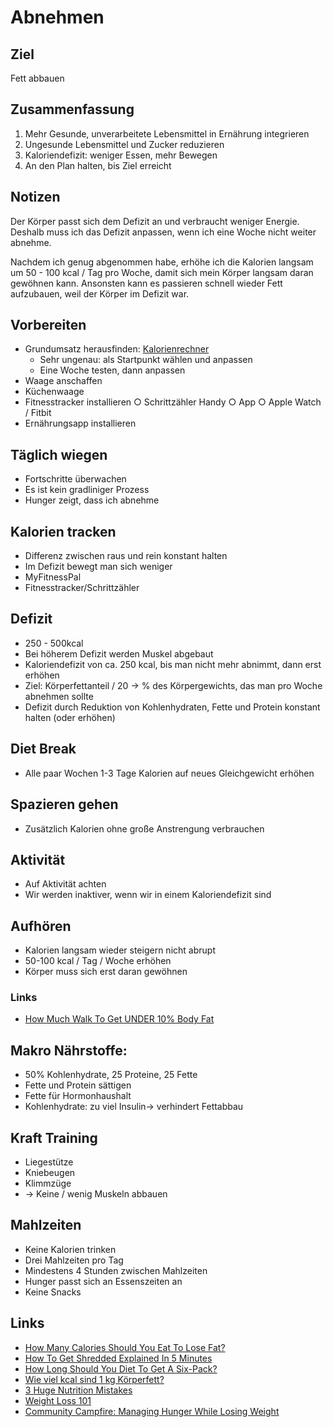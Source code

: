 # Abnehmen

## Ziel

Fett abbauen

## Zusammenfassung

1. Mehr Gesunde, unverarbeitete Lebensmittel in Ernährung integrieren
2. Ungesunde Lebensmittel und Zucker reduzieren
3. Kaloriendefizit: weniger Essen, mehr Bewegen
4. An den Plan halten, bis Ziel erreicht

## Notizen

Der Körper passt sich dem Defizit an und verbraucht weniger Energie. Deshalb muss ich das Defizit anpassen, wenn ich eine Woche nicht weiter abnehme.

Nachdem ich genug abgenommen habe, erhöhe ich die Kalorien langsam um 50 - 100 kcal / Tag pro Woche, damit sich mein Körper langsam daran gewöhnen kann.
Ansonsten kann es passieren schnell wieder Fett aufzubauen, weil der Körper im Defizit war.

## Vorbereiten

- Grundumsatz herausfinden: [Kalorienrechner](https://fitness-experts.de/kalorienrechner)
    + Sehr ungenau: als Startpunkt wählen und anpassen
    + Eine Woche testen, dann anpassen
- Waage anschaffen
- Küchenwaage
- Fitnesstracker installieren
    ○ Schrittzähler Handy
    ○ App
    ○ Apple Watch / Fitbit
- Ernährungsapp installieren

## Täglich wiegen

- Fortschritte überwachen
- Es ist kein gradliniger Prozess
- Hunger zeigt, dass ich abnehme

## Kalorien tracken

- Differenz zwischen raus und rein konstant halten
- Im Defizit bewegt man sich weniger
- MyFitnessPal 
- Fitnesstracker/Schrittzähler 

## Defizit

- 250 - 500kcal
- Bei höherem Defizit werden Muskel abgebaut
- Kaloriendefizit von ca. 250 kcal, bis man nicht mehr abnimmt, dann erst erhöhen
- Ziel: Körperfettanteil / 20 -> % des Körpergewichts, das man pro Woche abnehmen sollte
- Defizit durch Reduktion von Kohlenhydraten, Fette und Protein konstant halten (oder erhöhen)

## Diet Break

- Alle paar Wochen 1-3 Tage Kalorien auf neues Gleichgewicht erhöhen

## Spazieren gehen

- Zusätzlich Kalorien ohne große Anstrengung verbrauchen

## Aktivität

- Auf Aktivität achten
- Wir werden inaktiver, wenn wir in einem Kaloriendefizit sind

## Aufhören

- Kalorien langsam wieder steigern nicht abrupt
- 50-100 kcal / Tag / Woche erhöhen
- Körper muss sich erst daran gewöhnen

### Links

- [How Much Walk To Get UNDER 10% Body Fat](https://www.youtube.com/watch?v=rjQ2YLJ8q9Y)

## Makro Nährstoffe:
- 50% Kohlenhydrate, 25 Proteine, 25 Fette
- Fette und Protein sättigen
- Fette für Hormonhaushalt
- Kohlenhydrate: zu viel Insulin-> verhindert Fettabbau

## Kraft Training
- Liegestütze
- Kniebeugen
- Klimmzüge
- -> Keine / wenig Muskeln abbauen

## Mahlzeiten

- Keine Kalorien trinken
- Drei Mahlzeiten pro Tag
- Mindestens 4 Stunden zwischen Mahlzeiten
- Hunger passt sich an Essenszeiten an
- Keine Snacks

## Links

- [How Many Calories Should You Eat To Lose Fat?](https://www.youtube.com/watch?v=rBUsZvMD-Qk)
- [How To Get Shredded Explained In 5 Minutes](https://www.youtube.com/watch?v=m9RVTdZhysY)
- [How Long Should You Diet To Get A Six-Pack?](https://www.youtube.com/watch?v=tcOzVXOgxpc)
- [Wie viel kcal sind 1 kg Körperfett?](https://www.marathonfitness.de/wie-viel-kcal-sind-1-kg-koerperfett/)
- [3 Huge Nutrition Mistakes](https://www.youtube.com/watch?v=u2gy92DDvxI)
- [Weight Loss 101](https://thefitness.wiki/weight-loss-101)
- [Community Campfire: Managing Hunger While Losing Weight](https://www.reddit.com/r/Fitness/comments/bazp0a/community_campfire_managing_hunger_while_losing/)